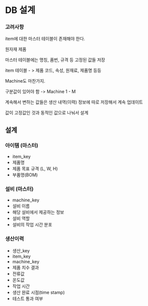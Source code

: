 # DB 설계

### 고려사항


item에 대한 마스터 테이블이 존재해야 한다.

원자재 제품

마스터 테이블에는 명칭, 품번, 규격 등 고정된 값들 저장

item 테이블  - > 제품 코드, 속성, 원재료, 제품명 등등

Machine도 마찬가지.

구분값이 있어야 함 -> Machine 
1 - M 

계속해서 변하는 값들은 생산 내역(이력) 정보에 따로 저장해서 계속 업데이트

값이 고정값인 것과 동적인 값으로 나눠서 설계

## 설계

### 아이템 (마스터)
- item_key
- 제품명
- 제품 목표 규격 (L, W, H)
- 부품명(BOM)

### 설비 (마스터)

- machine_key
- 설비 이름
- 해당 설비에서 제공하는 정보
- 설비 역할
- 설비의 작업 시간 분포

### 생산이력

- 생산_key
- item_key
- machine_key
- 제품 치수 결과
- 전류값
- 온도값
- 작업 시간
- 생산 완료 시점(time stamp)
- 테스트 통과 여부
